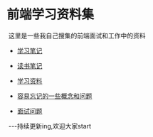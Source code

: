  #  前端学习资料集 #

  这里是一些我自己搜集的前端面试和工作中的资料
  
- [学习笔记](//github.com/LuoShengMen/StudyNotes/tree/master/studyNotes)

- [读书笔记](//github.com/LuoShengMen/Interview-Questions/blob/master/Css.md)

- [学习资料](//github.com/LuoShengMen/StudyNotes/tree/master/learningMaterials)

- [容易忘记的一些概念和问题](//github.com/LuoShengMen/Interview-Questions/blob/master/Questions.md)

- [面试问题](//github.com/LuoShengMen/Interview-Questions/blob/master/Other.md)


  ---持续更新ing,欢迎大家start
